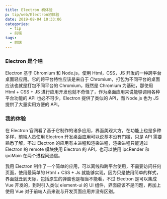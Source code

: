 ```yaml
---
title: Electron 初体验
p: tip/web/Electron初体验
date: 2019-08-04 10:33:06
categories: 
  - tip
  - 前端
tags:
  - 前端
---
```


### Electron 是个啥

Electron 基于 Chromium 和 Node.js，使用 Html，CSS，JS 开发的一种跨平台桌面轻应用。它的跨平台特性应该是来自于 Chromium，打包为不同平台的桌面应该也就是打包不同平台的 Chromium，既然是 Chromium 为基础，那使用 Html + CSS + JS 进行应用开发也就不奇怪了，作为桌面应用来说能够调用各种平台功能的 API 也必不可少，Electron 提供了类似的 API，而 Node.js 也为 JS 提供了大量实用方便的 API。

### 我的体验

在 Electron 官网看了基于它制作的诸多应用，界面美观大方，在功能上也是多种多样，前端人员使用 Electron 开发桌面应用可以说基本没有门槛，只是 API 需要熟悉了解，不过 Electron 的应用有主进程和渲染进程，渲染进程只能通过 Electron 的 remote 模块使用 Electron 的 API，也可以使用 ipcRender 和 ipcMain 在两个进程间通信。

我用 Electron 制作了一个简单的应用，可以离线和跨平台使用，不需要访问任何页面，使用最简单的 Html + CSS + Js 就能够实现，因为只是使用简单的样式，界面就丑到天际，包括原生的弹窗也是相当不能看，不过 Electron 是可以集成 Vue 开发的，到时引入类似 element-ui 的 UI 组件，界面应该不是问题，再加上使用 Vue 对于前端人员来说与开发页面应用并没有区别。